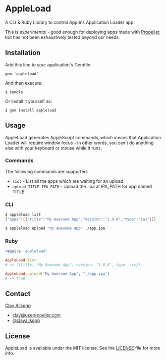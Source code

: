 # AppleLoad

A CLI & Ruby Library to control Apple's Application Loader app.

This is *experimental* - good enough for deploying apps made with [Propeller](http://usepropeller.com), but has not been exhaustively tested beyond our needs.

## Installation

Add this line to your application's Gemfile:

    gem 'appleload'

And then execute:

    $ bundle

Or install it yourself as:

    $ gem install appleload

## Usage

AppleLoad generates AppleScript commands, which means that Application Loader will require window focus - in other words, you can't do anything else with your keyboard or mouse while it runs.

### Commands

The following commands are supported:

- `list` - List all the apps which are waiting for an upload
- `upload TITLE IPA_PATH` - Upload the .ipa at IPA_PATH for app named TITLE

### CLI

```bash
$ appleload list
{"apps":[{"title":"My Awesome App","version":"1.0.0","type":"ios"}]}

$ appleload upload "My Awesome App" ./app.ipa
```

### Ruby

```ruby
require 'appleload'

AppleLoad.list
# => [{title: "My Awesome App", version: "1.0.0", type: :is}]

AppleLoad.upload("My Awesome App", "./app.ipa")
# => true
```

## Contact

[Clay Allsopp](http://clayallsopp.com/)
- [clay@usepropeller.com](mailto:clay@usepropeller.com)
- [@clayallsopp](https://twitter.com/clayallsopp)

## License

AppleLoad is available under the MIT license. See the [LICENSE](LICENSE) file for more info.
